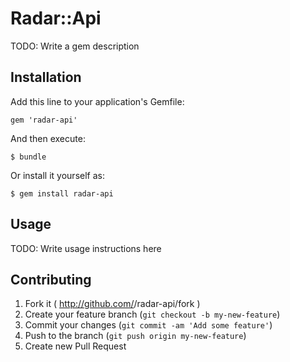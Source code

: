 # Radar::Api

TODO: Write a gem description

## Installation

Add this line to your application's Gemfile:

    gem 'radar-api'

And then execute:

    $ bundle

Or install it yourself as:

    $ gem install radar-api

## Usage

TODO: Write usage instructions here

## Contributing

1. Fork it ( http://github.com/<my-github-username>/radar-api/fork )
2. Create your feature branch (`git checkout -b my-new-feature`)
3. Commit your changes (`git commit -am 'Add some feature'`)
4. Push to the branch (`git push origin my-new-feature`)
5. Create new Pull Request
